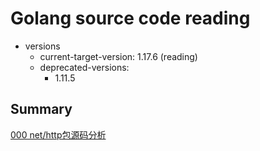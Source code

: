 # Golang source code reading

- versions
    - current-target-version: 1.17.6 (reading)
    - deprecated-versions: 
        - 1.11.5

## Summary

[000 net/http包源码分析](docs/000-http.ListenAndServe机制源码分析.md)